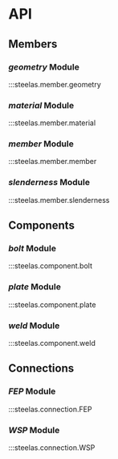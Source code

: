 
# API


## Members

### *geometry* Module

:::steelas.member.geometry

### *material* Module

:::steelas.member.material

### *member* Module

:::steelas.member.member

### *slenderness* Module

:::steelas.member.slenderness

## Components

### *bolt* Module

:::steelas.component.bolt

### *plate* Module

:::steelas.component.plate

### *weld* Module

:::steelas.component.weld

## Connections

### *FEP* Module

:::steelas.connection.FEP

### *WSP* Module

:::steelas.connection.WSP